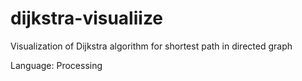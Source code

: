 # dijkstra-visualiize
Visualization of Dijkstra algorithm for shortest path in directed graph

Language: Processing

